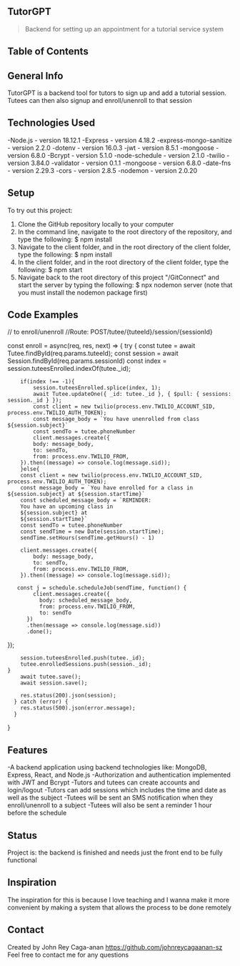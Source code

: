 ## TutorGPT
> Backend for setting up an appointment for a tutorial service system

## Table of Contents


## General Info

TutorGPT is a backend tool for tutors to sign up and add a tutorial session. Tutees can then also signup and enroll/unenroll
to that session

## Technologies Used
-Node.js - version 18.12.1
-Express - version 4.18.2
-express-mongo-sanitize - version 2.2.0
-dotenv - version 16.0.3
-jwt - version 8.5.1
-mongoose - version 6.8.0
-Bcrypt - version 5.1.0
-node-schedule - version 2.1.0
-twilio - version 3.84.0
-validator - version 0.1.1
-mongoose - version 6.8.0
-date-fns - version 2.29.3
-cors - version 2.8.5
-nodemon - version 2.0.20

## Setup
To try out this project:
1. Clone the GitHub repository locally to your computer
1. In the command line, navigate to the root directory of the repository, and type the following: 
  $ npm install 
1. Navigate to the client folder, and in the root directory of the client folder, type the following: 
  $ npm install 
1. In the client folder, and in the root directory of the client folder, type the following: 
  $ npm start
1. Navigate back to the root directory of this project "/GitConnect" and start the server by typing the following: 
  $ npx nodemon server (note that you must install the nodemon package first)
  
## Code Examples
// to enroll/unenroll
//Route: POST/tutee/{tuteeId}/session/{sessionId}

const enroll = async(req, res, next) => {
    try {
        const tutee = await Tutee.findById(req.params.tuteeId);
        const session = await Session.findById(req.params.sessionId)
        const index = session.tuteesEnrolled.indexOf(tutee._id);
        
        if(index !== -1){
            session.tuteesEnrolled.splice(index, 1);
            await Tutee.updateOne({ _id: tutee._id }, { $pull: { sessions: session._id } });
            const client = new twilio(process.env.TWILIO_ACCOUNT_SID, process.env.TWILIO_AUTH_TOKEN);
            const message_body = `You have unenrolled from class ${session.subject}`
            const sendTo = tutee.phoneNumber    
            client.messages.create({
            body: message_body,
            to: sendTo,
            from: process.env.TWILIO_FROM,
        }).then((message) => console.log(message.sid));
        }else{
        const client = new twilio(process.env.TWILIO_ACCOUNT_SID, process.env.TWILIO_AUTH_TOKEN);
        const message_body = `You have enrolled for a class in ${session.subject} at ${session.startTime}`
        const scheduled_message_body = `REMINDER:
        You have an upcoming class in
        ${session.subject} at 
        ${session.startTime}`
        const sendTo = tutee.phoneNumber
        const sendTime = new Date(session.startTime);
        sendTime.setHours(sendTime.getHours() - 1)

        client.messages.create({
            body: message_body,
            to: sendTo,
            from: process.env.TWILIO_FROM,
        }).then((message) => console.log(message.sid));

       const j = schedule.scheduleJob(sendTime, function() {
            client.messages.create({
              body: scheduled_message_body,
              from: process.env.TWILIO_FROM,
              to: sendTo
          })
          .then(message => console.log(message.sid))
          .done();
  });

        session.tuteesEnrolled.push(tutee._id);
        tutee.enrolledSessions.push(session._id);
    }
        await tutee.save();
        await session.save();
    
        res.status(200).json(session);
      } catch (error) {
        res.status(500).json(error.message);
      }
    
}

## Features
-A backend application using backend technologies like: MongoDB, Express, React, and Node.js
-Authorization and authentication implemented with JWT and Bcrypt
-Tutors and tutees can create accounts and login/logout
-Tutors can add sessions which includes the time and date as well as the subject
-Tutees will be sent an SMS notification when they enroll/unenroll to a subject
-Tutees will also be sent a reminder 1 hour before the schedule

## Status
Project is: the backend is finished and needs just the front end to be fully functional

## Inspiration
The inspiration for this is because I love teaching and I wanna make it more convenient by making a system that allows
the process to be done remotely

## Contact
Created by John Rey Caga-anan https://github.com/johnreycagaanan-sz
Feel free to contact me for any questions



